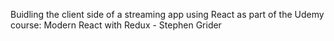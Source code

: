 Buidling the client side of a streaming app using React as part of the Udemy course: Modern React with Redux - Stephen Grider

